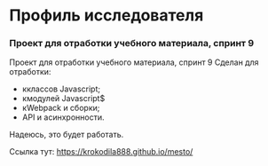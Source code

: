 # **Профиль исследователя**
### **Проект для отработки учебного материала, спринт 9**

Проект для отработки учебного материала, спринт 9
Сделан для отработки:

* кклассов Javascript;
* кмодулей Javascript$
* кWebpack и сборки;
* API и асинхронности.

Надеюсь, это будет работать.

Ссылка тут: https://krokodila888.github.io/mesto/
